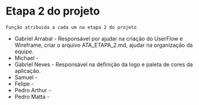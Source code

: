 # Etapa 2 do projeto
 `Função atribuida a cada um na etapa 2 do projeto`  <br>
* Gabriel Arrabal - Responsável por ajudar na criação do UserFlow e Wireframe, criar o arquivo ATA_ETAPA_2.md, ajudar na organização da equipe.
* Michael -
* Gabriel Neves - Responsável na definição da logo e paleta de cores da aplicação.
* Samuel -
* Felipe -
* Pedro Arthur -
* Pedro Matta - 
